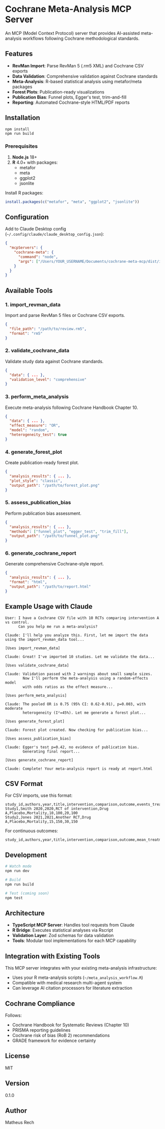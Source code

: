 # Cochrane Meta-Analysis MCP Server

An MCP (Model Context Protocol) server that provides AI-assisted meta-analysis workflows following Cochrane methodological standards.

## Features

- **RevMan Import**: Parse RevMan 5 (.rm5 XML) and Cochrane CSV exports
- **Data Validation**: Comprehensive validation against Cochrane standards
- **Meta-Analysis**: R-based statistical analysis using metafor/meta packages
- **Forest Plots**: Publication-ready visualizations
- **Publication Bias**: Funnel plots, Egger's test, trim-and-fill
- **Reporting**: Automated Cochrane-style HTML/PDF reports

## Installation

```bash
npm install
npm run build
```

### Prerequisites

1. **Node.js** 18+
2. **R** 4.0+ with packages:
   - metafor
   - meta
   - ggplot2
   - jsonlite

Install R packages:
```r
install.packages(c("metafor", "meta", "ggplot2", "jsonlite"))
```

## Configuration

Add to Claude Desktop config (`~/.config/claude/claude_desktop_config.json`):

```json
{
  "mcpServers": {
    "cochrane-meta": {
      "command": "node",
      "args": ["/Users/YOUR_USERNAME/Documents/cochrane-meta-mcp/dist/index.js"]
    }
  }
}
```

## Available Tools

### 1. import_revman_data
Import and parse RevMan 5 files or Cochrane CSV exports.

```json
{
  "file_path": "/path/to/review.rm5",
  "format": "rm5"
}
```

### 2. validate_cochrane_data
Validate study data against Cochrane standards.

```json
{
  "data": { ... },
  "validation_level": "comprehensive"
}
```

### 3. perform_meta_analysis
Execute meta-analysis following Cochrane Handbook Chapter 10.

```json
{
  "data": { ... },
  "effect_measure": "OR",
  "model": "random",
  "heterogeneity_test": true
}
```

### 4. generate_forest_plot
Create publication-ready forest plot.

```json
{
  "analysis_results": { ... },
  "plot_style": "classic",
  "output_path": "/path/to/forest_plot.png"
}
```

### 5. assess_publication_bias
Perform publication bias assessment.

```json
{
  "analysis_results": { ... },
  "methods": ["funnel_plot", "egger_test", "trim_fill"],
  "output_path": "/path/to/funnel_plot.png"
}
```

### 6. generate_cochrane_report
Generate comprehensive Cochrane-style report.

```json
{
  "analysis_results": { ... },
  "format": "html",
  "output_path": "/path/to/report.html"
}
```

## Example Usage with Claude

```
User: I have a Cochrane CSV file with 10 RCTs comparing intervention A vs control.
      Can you help me run a meta-analysis?

Claude: I'll help you analyze this. First, let me import the data using the import_revman_data tool...

[Uses import_revman_data]

Claude: Great! I've imported 10 studies. Let me validate the data...

[Uses validate_cochrane_data]

Claude: Validation passed with 2 warnings about small sample sizes.
        Now I'll perform the meta-analysis using a random-effects model
        with odds ratios as the effect measure...

[Uses perform_meta_analysis]

Claude: The pooled OR is 0.75 (95% CI: 0.62-0.91), p=0.003, with moderate
        heterogeneity (I²=45%). Let me generate a forest plot...

[Uses generate_forest_plot]

Claude: Forest plot created. Now checking for publication bias...

[Uses assess_publication_bias]

Claude: Egger's test p=0.42, no evidence of publication bias.
        Generating final report...

[Uses generate_cochrane_report]

Claude: Complete! Your meta-analysis report is ready at report.html
```

## CSV Format

For CSV imports, use this format:

```csv
study_id,authors,year,title,intervention,comparison,outcome,events_treatment,n_treatment,events_control,n_control
Study1,Smith 2020,2020,RCT of intervention,Drug A,Placebo,Mortality,10,100,20,100
Study2,Jones 2021,2021,Another RCT,Drug A,Placebo,Mortality,15,150,30,150
```

For continuous outcomes:
```csv
study_id,authors,year,title,intervention,comparison,outcome,mean_treatment,sd_treatment,n_treatment,mean_control,sd_control,n_control
```

## Development

```bash
# Watch mode
npm run dev

# Build
npm run build

# Test (coming soon)
npm test
```

## Architecture

- **TypeScript MCP Server**: Handles tool requests from Claude
- **R Bridge**: Executes statistical analyses via Rscript
- **Validation Layer**: Zod schemas for data validation
- **Tools**: Modular tool implementations for each MCP capability

## Integration with Existing Tools

This MCP server integrates with your existing meta-analysis infrastructure:

- Uses your R meta-analysis scripts (`~/meta_analysis_workflow.R`)
- Compatible with medical research multi-agent system
- Can leverage AI citation processors for literature extraction

## Cochrane Compliance

Follows:
- Cochrane Handbook for Systematic Reviews (Chapter 10)
- PRISMA reporting guidelines
- Cochrane risk of bias (RoB 2) recommendations
- GRADE framework for evidence certainty

## License

MIT

## Version

0.1.0

## Author

Matheus Rech
